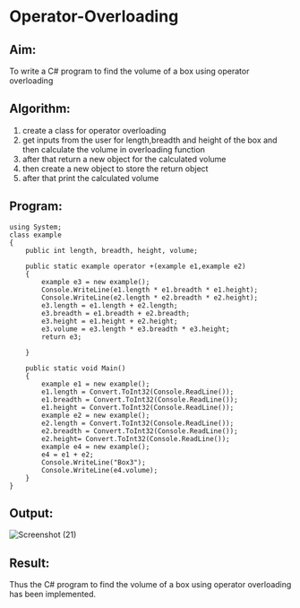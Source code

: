 # Operator-Overloading

## Aim:
 To write a C# program to find the volume of a box using operator overloading
 
## Algorithm:
 
 1) create a class for operator overloading
 2) get inputs from the user for length,breadth and height of the box and then calculate the volume in overloading function
 3) after that return a new object for the calculated volume
 4) then create a new object to store the return object
 5) after that print the calculated volume
 
 
 
## Program:
 
```
using System;
class example
{
    public int length, breadth, height, volume;

    public static example operator +(example e1,example e2)
    {
        example e3 = new example();
        Console.WriteLine(e1.length * e1.breadth * e1.height);
        Console.WriteLine(e2.length * e2.breadth * e2.height);
        e3.length = e1.length + e2.length;
        e3.breadth = e1.breadth + e2.breadth;
        e3.height = e1.height + e2.height;
        e3.volume = e3.length * e3.breadth * e3.height;
        return e3;
        
    }

    public static void Main()
    {
        example e1 = new example();
        e1.length = Convert.ToInt32(Console.ReadLine());
        e1.breadth = Convert.ToInt32(Console.ReadLine());
        e1.height = Convert.ToInt32(Console.ReadLine());
        example e2 = new example();
        e2.length = Convert.ToInt32(Console.ReadLine());
        e2.breadth = Convert.ToInt32(Console.ReadLine());
        e2.height= Convert.ToInt32(Console.ReadLine());
        example e4 = new example();
        e4 = e1 + e2;
        Console.WriteLine("Box3");
        Console.WriteLine(e4.volume);
    }
}
```

 
 
 ## Output:
 
 ![Screenshot (21)](https://user-images.githubusercontent.com/75237886/170472624-91877c2e-7ff8-4bb7-ab33-de58ff7f163d.png)

 
 
 ## Result:
 
 Thus the  C# program to find the volume of a box using operator overloading has been implemented. 
